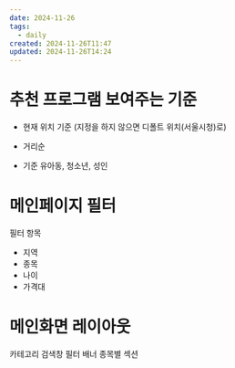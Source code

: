 ```yaml
---
date: 2024-11-26
tags:
  - daily
created: 2024-11-26T11:47
updated: 2024-11-26T14:24
---
```

# 추천 프로그램 보여주는 기준
- 현재 위치 기준 (지정을 하지 않으면 디폴트 위치(서울시청)로)
- 거리순


- 기준 유아동, 청소년, 성인

# 메인페이지 필터
필터 항목
- 지역
- 종목
- 나이 
- 가격대

# 메인화면 레이아웃
카테고리 검색창 
필터
배너
종목별 섹션

